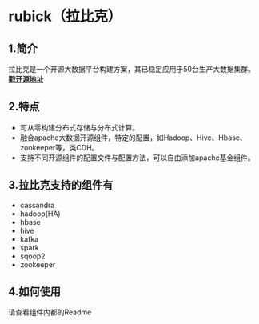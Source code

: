 # rubick（拉比克）
## 1.简介
拉比克是一个开源大数据平台构建方案，其已稳定应用于50台生产大数据集群。
[**戳开源地址**](https://github.com/vbay/rubick)
## 2.特点

- 可从零构建分布式存储与分布式计算。
- 融合apache大数据开源组件，特定的配置，如Hadoop、Hive、Hbase、zookeeper等，类CDH。
- 支持不同开源组件的配置文件与配置方法，可以自由添加apache基金组件。

## 3.拉比克支持的组件有

- cassandra
- hadoop(HA)
- hbase
- hive
- kafka
- spark
- sqoop2
- zookeeper

## 4.如何使用
请查看组件内都的Readme
